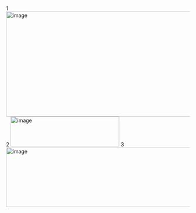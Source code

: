 1 <img width="1011" height="288" alt="image" src="https://github.com/user-attachments/assets/71741d41-2403-4363-a956-d9305aa3da1f" />
2 <img width="298" height="82" alt="image" src="https://github.com/user-attachments/assets/e52c3190-3370-4797-b75b-1cafaa0cc317" />
3 <img width="836" height="163" alt="image" src="https://github.com/user-attachments/assets/cf2d523b-e31e-49f6-bb33-47d90786dabc" />
